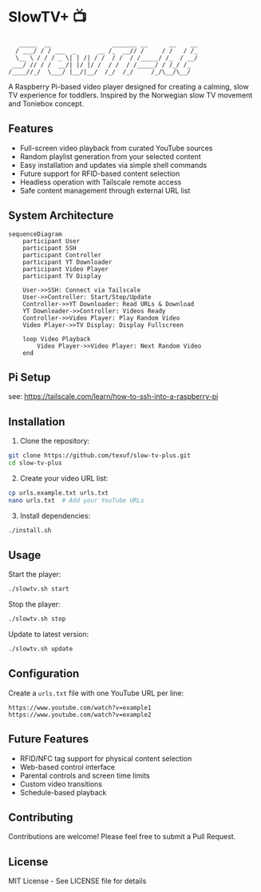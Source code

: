 # SlowTV+ 📺

```ascii
   _____  __                 _______ __      __    __ 
  / ___/ / / ___  _      __ /_  __// /     / /   / /_
  \__ \ / / / _ \| | /| / /  / /  / /_____/ /_  / __/
 ___/ // / /  __/| |/ |/ /  / /  / /_____/ / /_/ /_  
/____//_/  \___/ |__/|__/  /_/  /_/     /_/\__/\__/  
```

A Raspberry Pi-based video player designed for creating a calming, slow TV experience for toddlers. Inspired by the Norwegian slow TV movement and Toniebox concept.

## Features

- Full-screen video playback from curated YouTube sources
- Random playlist generation from your selected content
- Easy installation and updates via simple shell commands
- Future support for RFID-based content selection
- Headless operation with Tailscale remote access
- Safe content management through external URL list

## System Architecture

```mermaid
sequenceDiagram
    participant User
    participant SSH
    participant Controller
    participant YT Downloader
    participant Video Player
    participant TV Display

    User->>SSH: Connect via Tailscale
    User->>Controller: Start/Stop/Update
    Controller->>YT Downloader: Read URLs & Download
    YT Downloader->>Controller: Videos Ready
    Controller->>Video Player: Play Random Video
    Video Player->>TV Display: Display Fullscreen
    
    loop Video Playback
        Video Player->>Video Player: Next Random Video
    end
```

## Pi Setup
see: https://tailscale.com/learn/how-to-ssh-into-a-raspberry-pi

## Installation

1. Clone the repository:
```bash
git clone https://github.com/texuf/slow-tv-plus.git
cd slow-tv-plus
```

2. Create your video URL list:
```bash
cp urls.example.txt urls.txt
nano urls.txt  # Add your YouTube URLs
```

3. Install dependencies:
```bash
./install.sh
```

## Usage

Start the player:
```bash
./slowtv.sh start
```

Stop the player:
```bash
./slowtv.sh stop
```

Update to latest version:
```bash
./slowtv.sh update
```

## Configuration

Create a `urls.txt` file with one YouTube URL per line:
```
https://www.youtube.com/watch?v=example1
https://www.youtube.com/watch?v=example2
```

## Future Features

- RFID/NFC tag support for physical content selection
- Web-based control interface
- Parental controls and screen time limits
- Custom video transitions
- Schedule-based playback

## Contributing

Contributions are welcome! Please feel free to submit a Pull Request.

## License

MIT License - See LICENSE file for details